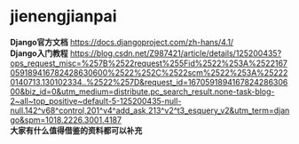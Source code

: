 # jienengjianpai

**Django官方文档**   https://docs.djangoproject.com/zh-hans/4.1/  <br />
**Django入门教程**   https://blog.csdn.net/Z987421/article/details/125200435?ops_request_misc=%257B%2522request%255Fid%2522%253A%2522167059189416782428630600%2522%252C%2522scm%2522%253A%252220140713.130102334..%2522%257D&request_id=167059189416782428630600&biz_id=0&utm_medium=distribute.pc_search_result.none-task-blog-2~all~top_positive~default-5-125200435-null-null.142^v68^control,201^v4^add_ask,213^v2^t3_esquery_v2&utm_term=django&spm=1018.2226.3001.4187   <br />
**大家有什么值得借鉴的资料都可以补充**
